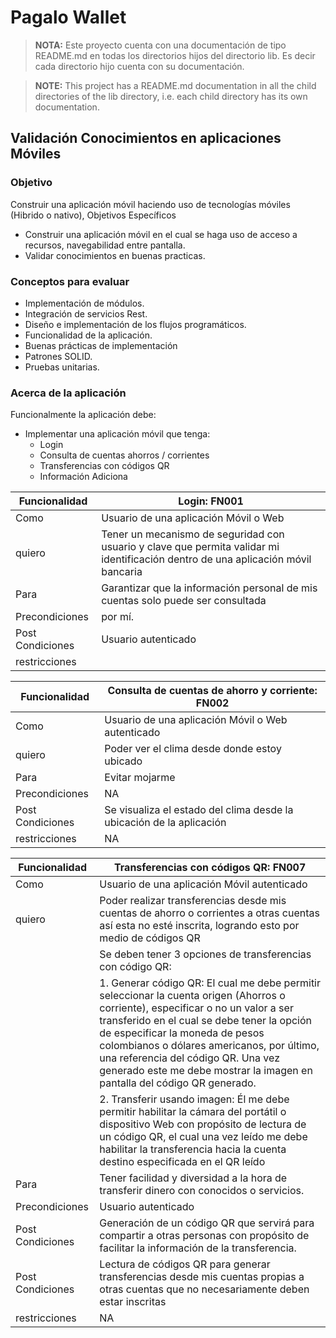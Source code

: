 # Pagalo Wallet

> **NOTA:** Este proyecto cuenta con una documentación de tipo README.md en todas los directorios hijos del directorio lib. Es decir cada directorio hijo cuenta con su documentación.

> **NOTE:** This project has a README.md documentation in all the child directories of the lib directory, i.e. each child directory has its own documentation.

## Validación Conocimientos en aplicaciones Móviles
### Objetivo
Construir una aplicación móvil haciendo uso de tecnologías móviles (Hibrido o nativo),
Objetivos Específicos

- Construir una aplicación móvil en el cual se haga uso de acceso a recursos, navegabilidad entre
pantalla.
- Validar conocimientos en buenas practicas.

### Conceptos para evaluar
- Implementación de módulos.
- Integración de servicios Rest.
- Diseño e implementación de los flujos programáticos.
- Funcionalidad de la aplicación.
- Buenas prácticas de implementación
- Patrones SOLID.
- Pruebas unitarias.

### Acerca de la aplicación
Funcionalmente la aplicación debe:
- Implementar una aplicación móvil que tenga:
    - Login
    - Consulta de cuentas ahorros / corrientes
    - Transferencias con códigos QR
    - Información Adiciona
    
| Funcionalidad    | Login: FN001                                                                                                                           |
|------------------|----------------------------------------------------------------------------------------------------------------------------------------|
| Como             | Usuario de una aplicación Móvil o Web                                                                                                  |
| quiero           | Tener un mecanismo de seguridad con usuario y clave que permita validar mi identificación dentro de una aplicación móvil bancaria      |
| Para             | Garantizar que la información personal de mis cuentas solo puede ser consultada                                                        |
| Precondiciones   | por mí.                                                                                                                                |
| Post Condiciones | Usuario autenticado                                                                                                                    |
| restricciones    |                                                                                                                                        |

| Funcionalidad    | Consulta de cuentas de ahorro y corriente: FN002                                                                                       |
|------------------|----------------------------------------------------------------------------------------------------------------------------------------|
| Como             | Usuario de una aplicación Móvil o Web autenticado                                                                                      |
| quiero           | Poder ver el clima desde donde estoy ubicado                                                                                           |
| Para             | Evitar mojarme                                                                                                                         |
| Precondiciones   | NA                                                                                                                                     |
| Post Condiciones | Se visualiza el estado del clima desde la ubicación de la aplicación                                                                   |
| restricciones    | NA                                                                                                                                     |

| Funcionalidad    | Transferencias con códigos QR: FN007                                                                                                                                                                                                                                                                                                                                                |
|------------------|-------------------------------------------------------------------------------------------------------------------------------------------------------------------------------------------------------------------------------------------------------------------------------------------------------------------------------------------------------------------------------------|
| Como             | Usuario de una aplicación Móvil autenticado                                                                                                                                                                                                                                                                                                                                         |
| quiero           | Poder realizar transferencias desde mis cuentas de ahorro o corrientes a otras cuentas así esta no esté inscrita, logrando esto por medio de códigos QR                                                                                                                                                                                                                             |
|                  | Se deben tener 3 opciones de transferencias con código QR:                                                                                                                                                                                                                                                                                                                          |
|                  | 1. Generar código QR: El cual me debe permitir seleccionar la cuenta origen (Ahorros o corriente), especificar o no un valor a ser transferido en el cual se debe tener la opción de especificar la moneda de pesos colombianos o dólares americanos, por último, una referencia del código QR. Una vez generado este me debe mostrar la imagen en pantalla del código QR generado. |
|                  | 2. Transferir usando imagen: Él me debe permitir habilitar la cámara del portátil o dispositivo Web con propósito de lectura de un código QR, el cual una vez leído me debe habilitar la transferencia hacia la cuenta destino especificada en el QR leído                                                                                                                          |
| Para             | Tener facilidad y diversidad a la hora de transferir dinero con conocidos o servicios.                                                                                                                                                                                                                                                                                              |
| Precondiciones   | Usuario autenticado                                                                                                                                                                                                                                                                                                                                                                 |
| Post Condiciones | Generación de un código QR que servirá para compartir a otras personas con propósito de facilitar la información de la transferencia.                                                                                                                                                                                                                                               |
| Post Condiciones | Lectura de códigos QR para generar transferencias desde mis cuentas propias a otras cuentas que no necesariamente deben estar inscritas                                                                                                                                                                                                                                             |
| restricciones    | NA                                                                                                                                                                                                                                                                                                                                                                                  |